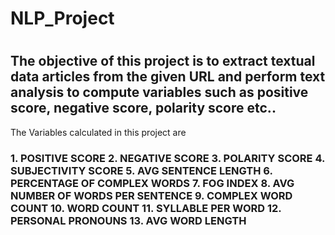 # NLP_Project
# <h2> The objective of this project is to extract textual data articles from the given URL and perform text analysis to compute variables such as positive score, negative score, polarity score etc.. </h2>
The Variables calculated in this project are <h3> 1.	POSITIVE SCORE
2.	NEGATIVE SCORE
3.	POLARITY SCORE
4.	SUBJECTIVITY SCORE
5.	AVG SENTENCE LENGTH
6.	PERCENTAGE OF COMPLEX WORDS
7.	FOG INDEX
8.	AVG NUMBER OF WORDS PER SENTENCE
9.	COMPLEX WORD COUNT
10.	WORD COUNT
11.	SYLLABLE PER WORD
12.	PERSONAL PRONOUNS
13.	AVG WORD LENGTH
</h3>
